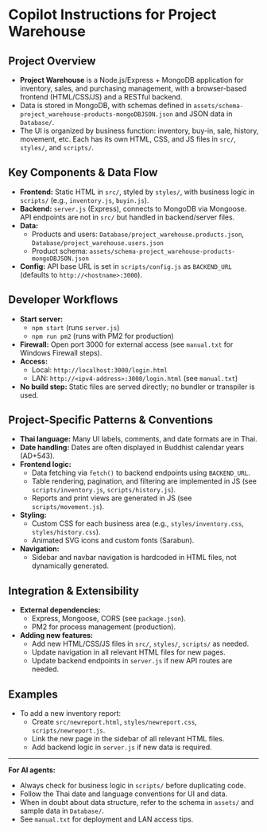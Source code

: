 # Copilot Instructions for Project Warehouse

## Project Overview
- **Project Warehouse** is a Node.js/Express + MongoDB application for inventory, sales, and purchasing management, with a browser-based frontend (HTML/CSS/JS) and a RESTful backend.
- Data is stored in MongoDB, with schemas defined in `assets/schema-project_warehouse-products-mongoDBJSON.json` and JSON data in `Database/`.
- The UI is organized by business function: inventory, buy-in, sale, history, movement, etc. Each has its own HTML, CSS, and JS files in `src/`, `styles/`, and `scripts/`.

## Key Components & Data Flow
- **Frontend:** Static HTML in `src/`, styled by `styles/`, with business logic in `scripts/` (e.g., `inventory.js`, `buyin.js`).
- **Backend:** `server.js` (Express), connects to MongoDB via Mongoose. API endpoints are not in `src/` but handled in backend/server files.
- **Data:**
  - Products and users: `Database/project_warehouse.products.json`, `Database/project_warehouse.users.json`
  - Product schema: `assets/schema-project_warehouse-products-mongoDBJSON.json`
- **Config:** API base URL is set in `scripts/config.js` as `BACKEND_URL` (defaults to `http://<hostname>:3000`).

## Developer Workflows
- **Start server:**
  - `npm start` (runs `server.js`)
  - `npm run pm2` (runs with PM2 for production)
- **Firewall:** Open port 3000 for external access (see `manual.txt` for Windows Firewall steps).
- **Access:**
  - Local: `http://localhost:3000/login.html`
  - LAN: `http://<ipv4-address>:3000/login.html` (see `manual.txt`)
- **No build step:** Static files are served directly; no bundler or transpiler is used.

## Project-Specific Patterns & Conventions
- **Thai language:** Many UI labels, comments, and date formats are in Thai.
- **Date handling:** Dates are often displayed in Buddhist calendar years (AD+543).
- **Frontend logic:**
  - Data fetching via `fetch()` to backend endpoints using `BACKEND_URL`.
  - Table rendering, pagination, and filtering are implemented in JS (see `scripts/inventory.js`, `scripts/history.js`).
  - Reports and print views are generated in JS (see `scripts/movement.js`).
- **Styling:**
  - Custom CSS for each business area (e.g., `styles/inventory.css`, `styles/history.css`).
  - Animated SVG icons and custom fonts (Sarabun).
- **Navigation:**
  - Sidebar and navbar navigation is hardcoded in HTML files, not dynamically generated.

## Integration & Extensibility
- **External dependencies:**
  - Express, Mongoose, CORS (see `package.json`).
  - PM2 for process management (production).
- **Adding new features:**
  - Add new HTML/CSS/JS files in `src/`, `styles/`, `scripts/` as needed.
  - Update navigation in all relevant HTML files for new pages.
  - Update backend endpoints in `server.js` if new API routes are needed.

## Examples
- To add a new inventory report:
  - Create `src/newreport.html`, `styles/newreport.css`, `scripts/newreport.js`.
  - Link the new page in the sidebar of all relevant HTML files.
  - Add backend logic in `server.js` if new data is required.

---

**For AI agents:**
- Always check for business logic in `scripts/` before duplicating code.
- Follow the Thai date and language conventions for UI and data.
- When in doubt about data structure, refer to the schema in `assets/` and sample data in `Database/`.
- See `manual.txt` for deployment and LAN access tips.
